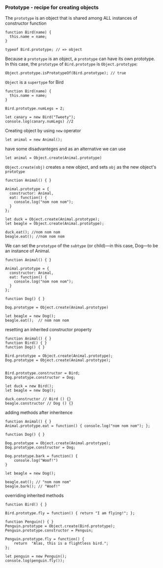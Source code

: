 ### Prototype - recipe for creating objects

The `prototype` is an object that is shared among ALL instances of constructor function

```
function Bird(name) {
  this.name = name;
}

typeof Bird.prototype; // => object
```
Because a `prototype` is an object, a `prototype` can have its own prototype. In this case, the `prototype` of `Bird.prototype` is `Object.prototype`:
```
Object.prototype.isPrototypeOf(Bird.prototype); // true
```
 `Object` is a `supertype` for Bird

```
function Bird(name) {
  this.name = name;
}

Bird.prototype.numLegs = 2;

let canary = new Bird("Tweety");
console.log(canary.numLegs) //2
```
Creating object by using `new` operator
```
let animal = new Animal();
```
have some disadvanteges and as an alternative we can use
```
let animal = Object.create(Animal.prototype)
```
`Object.create(obj)` creates a new object, and sets `obj` as the new object's `prototype`
```
function Animal() { }

Animal.prototype = {
  constructor: Animal, 
  eat: function() {
    console.log("nom nom nom");
  }
};

let duck = Object.create(Animal.prototype);
let beagle = Object.create(Animal.prototype);

duck.eat(); //nom nom nom
beagle.eat(); //nom nom nom
```
We  can set the `prototype` of the `subtype` (or child)—in this case, Dog—to be an instance of Animal.

```
function Animal() { }

Animal.prototype = {
  constructor: Animal,
  eat: function() {
    console.log("nom nom nom");
  }
};

function Dog() { }

Dog.prototype = Object.create(Animal.prototype)

let beagle = new Dog();
beagle.eat();  // nom nom nom
```

resetting an inherited constructor property
```
function Animal() { }
function Bird() { }
function Dog() { }

Bird.prototype = Object.create(Animal.prototype);
Dog.prototype = Object.create(Animal.prototype);


Bird.prototype.constructor = Bird;
Dog.prototype.constructor = Dog;

let duck = new Bird();
let beagle = new Dog();

duck.constructor // Bird () {}
beagle.constructor // Dog () {}
```
adding methods after inheritence
```
function Animal() { }
Animal.prototype.eat = function() { console.log("nom nom nom"); };

function Dog() { }

Dog.prototype = Object.create(Animal.prototype);
Dog.prototype.constructor = Dog;

Dog.prototype.bark = function() {
    console.log("Woof!")
}

let beagle = new Dog();

beagle.eat(); // "nom nom nom"
beagle.bark(); // "Woof!"
```
overriding inherited methods
```
function Bird() { }

Bird.prototype.fly = function() { return "I am flying!"; };

function Penguin() { }
Penguin.prototype = Object.create(Bird.prototype);
Penguin.prototype.constructor = Penguin;

Penguin.prototype.fly = function() {
    return  "Alas, this is a flightless bird.";
};

let penguin = new Penguin();
console.log(penguin.fly());
```